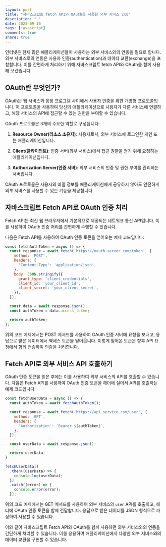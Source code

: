 ```yaml
---
layout: post
title: "자바스크립트 fetch API와 OAuth를 사용한 외부 서비스 인증"
description: " "
date: 2023-09-10
tags: [javascript]
comments: true
share: true
---
```


인터넷은 현재 많은 애플리케이션들이 사용하는 외부 서비스와의 연동을 필요로 합니다. 외부 서비스로의 연동은 사용자 인증(authentication)과 데이터 교환(exchange)을 포함합니다. 이를 간편하게 처리하기 위해 자바스크립트 fetch API와 OAuth를 함께 사용해 보겠습니다.

## OAuth란 무엇인가?

OAuth는 웹 서비스와 응용 프로그램 사이에서 사용자 인증을 위한 개방형 프로토콜입니다. 이 프로토콜을 사용하여 당신의 애플리케이션으로 사용자가 다른 서비스에 연결하고, 해당 서비스의 API에 접근할 수 있는 권한을 부여할 수 있습니다.

OAuth 프로토콜은 3개의 주요한 역할로 구성됩니다:

1. **Resource Owner(리소스 소유자)**: 사용자로서, 외부 서비스에 로그인한 개인 또는 애플리케이션입니다.

2. **Client(클라이언트)**: 인증 서버(외부 서비스)에서 접근 권한을 얻기 위해 요청하는 애플리케이션입니다.

3. **Authorization Server(인증 서버)**: 외부 서비스의 인증 및 권한 부여를 관리하는 서버입니다.

OAuth 프로토콜은 사용자의 비밀 정보를 애플리케이션에게 공유하지 않아도 안전하게 외부 서비스를 사용할 수 있는 기능을 제공합니다.

## 자바스크립트 Fetch API로 OAuth 인증 처리

Fetch API는 최신 웹 브라우저에서 기본적으로 제공되는 네트워크 통신 API입니다. 이를 사용하여 OAuth 인증 처리를 간편하게 수행할 수 있습니다. 

다음은 Fetch API를 사용하여 OAuth 인증 토큰을 얻어오는 예제 코드입니다:

```javascript
const fetchAuthToken = async () => {
  const response = await fetch('https://oauth-server.com/token', {
    method: 'POST',
    headers: {
      'Content-Type': 'application/json',
    },
    body: JSON.stringify({
      grant_type: 'client_credentials',
      client_id: 'your_client_id',
      client_secret: 'your_client_secret',
    }),
  });

  const data = await response.json();
  const authToken = data.access_token;

  return authToken;
};
```

위의 코드 예제에서는 POST 메서드를 사용하여 OAuth 인증 서버에 요청을 보내고, 응답으로 받은 데이터에서 액세스 토큰을 얻어옵니다. 이렇게 얻어온 토큰은 향후 API 요청에서 함께 전송하여 인증을 처리합니다.

## Fetch API로 외부 서비스 API 호출하기

OAuth 인증 토큰을 얻은 후에는 이를 사용하여 외부 서비스의 API를 호출할 수 있습니다. 다음은 Fetch API를 사용하여 OAuth 인증 토큰을 헤더에 실어서 API를 호출하는 예제 코드입니다:

```javascript
const fetchUserData = async () => {
  const authToken = await fetchAuthToken();

  const response = await fetch('https://api.service.com/user', {
    method: 'GET',
    headers: {
      'Authorization': `Bearer ${authToken}`,
    },
  });

  const userData = await response.json();

  return userData;
}

fetchUserData()
  .then((userData) => {
    console.log(userData);
  })
  .catch((error) => {
    console.error(error);
  });
```

위의 코드 예제에서는 GET 메서드를 사용하여 외부 서비스의 `user` API를 호출하고, 헤더에 OAuth 인증 토큰을 함께 전달합니다. 응답으로 받은 데이터를 JSON 형식으로 파싱하여 사용할 수 있습니다.

이와 같이 자바스크립트 Fetch API와 OAuth를 함께 사용하면 외부 서비스와의 연동을 간단하게 처리할 수 있습니다. 이를 응용하여 애플리케이션에서 다양한 외부 서비스와의 데이터 교환을 구현할 수 있습니다.